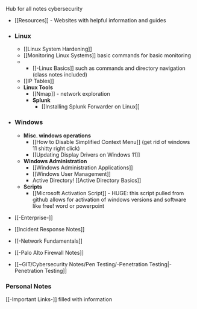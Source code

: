 Hub for all notes cybersecurity

- [[Resources]] - Websites with helpful information and guides

- ### Linux
	- [[Linux System Hardening]]
	- [[Monitoring Linux Systems]] basic commands for basic monitoring
	- - [[-Linux Basics]] such as commands and directory navigation (class notes included)
	- [[IP Tables]]
	- **Linux Tools**
		- [[Nmap]] - network exploration
		- **Splunk**
			- [[Installing Splunk Forwarder on Linux]]
- ### Windows
	- **Misc. windows operations**
		- [[How to Disable Simplified Context Menu]] (get rid of windows 11 shitty right click)
		- [[Updating Display Drivers on Windows 11]]
	- **Windows Administration**
		- [[Windows Administration Applications]]
		- [[Windows User Management]]
		- Active Directory! [[Active Directory Basics]]
	- **Scripts**
		- [[Microsoft Activation Script]] - HUGE: this script pulled from github allows for activation of windows versions and software like free! word or powerpoint
	

- [[-Enterprise-]]
- [[Incident Response Notes]]
- [[-Network Fundamentals]]
- [[-Palo Alto Firewall Notes]]
- [[~GIT/Cybersecurity Notes/Pen Testing/-Penetration Testing|-Penetration Testing]]
### Personal Notes



[[-Important Links-]] filled with information
